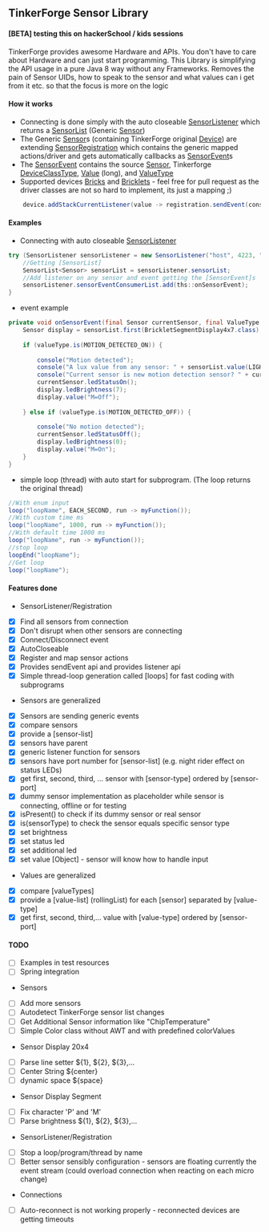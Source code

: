 TinkerForge Sensor Library
------------------
#### [BETA] testing this on hackerSchool / kids sessions

TinkerForge provides awesome Hardware and APIs. You don't have to care about Hardware and can just start programming.
This Library is simplifying the API usage in a pure Java 8 way without any Frameworks.
Removes the pain of Sensor UIDs, how to speak to the sensor and what values can i get from it etc. so that the focus is more on the logic

#### How it works
* Connecting is done simply with the auto closeable [SensorListener](https://github.com/YunaBraska/tinkerforge-sensor/blob/master/src/main/java/berlin/yuna/tinkerforgesensor/logic/SensorListener.java) which returns a [SensorList](https://github.com/YunaBraska/tinkerforge-sensor/blob/master/src/main/java/berlin/yuna/tinkerforgesensor/model/SensorList.java) (Generic [Sensor](https://github.com/YunaBraska/tinkerforge-sensor/blob/master/src/main/java/berlin/yuna/tinkerforgesensor/model/Sensor.java))
* The Generic [Sensor](https://github.com/YunaBraska/tinkerforge-sensor/blob/master/src/main/java/berlin/yuna/tinkerforgesensor/model/Sensor.java)s (containing TinkerForge original [Device](https://www.tinkerforge.com/de/doc/Software/Device_Identifier.html)) are extending [SensorRegistration](https://github.com/YunaBraska/tinkerforge-sensor/blob/master/src/main/java/berlin/yuna/tinkerforgesensor/logic/SensorRegistration.java) which contains the generic mapped actions/driver and gets automatically callbacks as [SensorEvent](https://github.com/YunaBraska/tinkerforge-sensor/blob/master/src/main/java/berlin/yuna/tinkerforgesensor/model/SensorEvent.java)s
* The [SensorEvent](https://github.com/YunaBraska/tinkerforge-sensor/blob/master/src/main/java/berlin/yuna/tinkerforgesensor/model/SensorEvent.java) contains the source [Sensor](https://github.com/YunaBraska/tinkerforge-sensor/blob/master/src/main/java/berlin/yuna/tinkerforgesensor/model/Sensor.java), Tinkerforge [DeviceClassType](https://www.tinkerforge.com/de/doc/Software/Device_Identifier.html), [Value](https://docs.oracle.com/javase/7/docs/api/java/lang/Long.html) (long), and [ValueType](https://github.com/YunaBraska/tinkerforge-sensor/blob/master/src/main/java/berlin/yuna/tinkerforgesensor/model/type/ValueType.java)
* Supported devices [Bricks](https://github.com/YunaBraska/tinkerforge-sensor/tree/master/src/main/java/berlin/yuna/tinkerforgesensor/model/driver/brick) and [Bricklets](https://github.com/YunaBraska/tinkerforge-sensor/tree/master/src/main/java/berlin/yuna/tinkerforgesensor/model/driver/bricklet) - feel free for pull request as the driver classes are not so hard to implement, its just a mapping ;)
```java
    device.addStackCurrentListener(value -> registration.sendEvent(consumerList, CURRENT, sensor, (long) value));
```

#### Examples
* Connecting with auto closeable [SensorListener](https://github.com/YunaBraska/tinkerforge-sensor/blob/master/src/main/java/berlin/yuna/tinkerforgesensor/logic/SensorListener.java)
```java
try (SensorListener sensorListener = new SensorListener("host", 4223, "optionalPassword")) {
    //Getting [SensorList]
    SensorList<Sensor> sensorList = sensorListener.sensorList;
    //Add listener on any sensor and event getting the [SensorEvent]s
    sensorListener.sensorEventConsumerList.add(ths::onSensorEvent);
}
```

* event example
```java
private void onSensorEvent(final Sensor currentSensor, final ValueType valueType) {
    Sensor display = sensorList.first(BrickletSegmentDisplay4x7.class);
    
    if (valueType.is(MOTION_DETECTED_ON)) {
    
        console("Motion detected");
        console("A lux value from any sensor: " + sensorList.value(LIGHT_LUX));
        console("Current sensor is new motion detection sensor? " + currentSensor.is(BrickletMotionDetectorV2.class));
        currentSensor.ledStatusOn();
        display.ledBrightness(7);
        display.value("M=Off");
    
    } else if (valueType.is(MOTION_DETECTED_OFF)) {
    
        console("No motion detected");
        currentSensor.ledStatusOff();
        display.ledBrightness(0);
        display.value("M=On");
    }
}
```

* simple loop (thread) with auto start for subprogram. (The loop returns the original thread)
```java
//With enum input
loop("loopName", EACH_SECOND, run -> myFunction());
//With custom time ms
loop("loopName", 1000, run -> myFunction());
//With default time 1000 ms
loop("loopName", run -> myFunction());
//stop loop
loopEnd("loopName");
//Get loop
loop("loopName");
```

#### Features done
* SensorListener/Registration
- [X] Find all sensors from connection
- [X] Don't disrupt when other sensors are connecting
- [X] Connect/Disconnect event
- [X] AutoCloseable
- [X] Register and map sensor actions
- [X] Provides sendEvent api and provides listener api
- [X] Simple thread-loop generation called [loops] for fast coding with subprograms

* Sensors are generalized
- [X] Sensors are sending generic events
- [X] compare sensors 
- [X] provide a [sensor-list] 
- [X] sensors have parent 
- [X] generic listener function for sensors 
- [X] sensors have port number for [sensor-list] (e.g. night rider effect on status LEDs) 
- [X] get first, second, third, ... sensor with [sensor-type] ordered by [sensor-port] 
- [X] dummy sensor implementation as placeholder while sensor is connecting, offline or for testing 
- [X] isPresent() to check if its dummy sensor or real sensor 
- [X] is(sensorType) to check the sensor equals specific sensor type
- [X] set brightness
- [X] set status led
- [X] set additional led
- [X] set value [Object] - sensor will know how to handle input

* Values are generalized
- [X] compare [valueTypes] 
- [X] provide a [value-list] (rollingList) for each [sensor] separated by [value-type]
- [X] get first, second, third,... value with [value-type] ordered by [sensor-port] 

#### TODO
- [ ] Examples in test resources
- [ ] Spring integration

* Sensors
- [ ] Add more sensors
- [ ] Autodetect TinkerForge sensor list changes
- [ ] Get Additional Sensor information like "ChipTemperature"
- [ ] Simple Color class without AWT and with predefined colorValues

* Sensor Display 20x4
- [ ] Parse line setter ${1}, ${2}, ${3},...
- [ ] Center String ${center}
- [ ] dynamic space ${space}
* Sensor Display Segment
- [ ] Fix character 'P' and 'M'
- [ ] Parse brightness ${1}, ${2}, ${3},...

* SensorListener/Registration
- [ ] Stop a loop/program/thread by name
- [ ] Better sensor sensibly configuration - sensors are floating currently the event stream (could overload connection when reacting on each micro change)

* Connections
- [ ] Auto-reconnect is not working properly - reconnected devices are getting timeouts